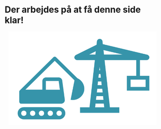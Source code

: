 # Der arbejdes på at få denne side klar!

<center><img src="Images/sideUdarbejdes.png" height="95%" width="95%" style="vertical-align:middle"/></center>

